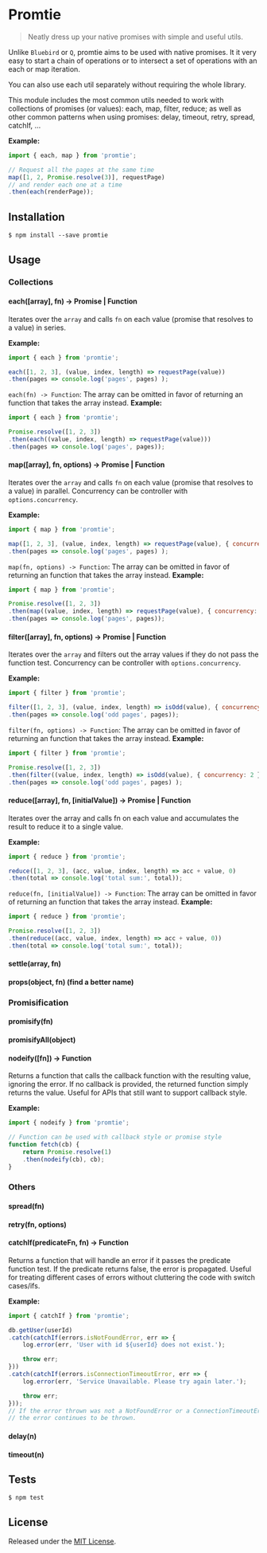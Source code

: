 # Promtie

 > Neatly dress up your native promises with simple and useful utils.

Unlike `Bluebird` or `Q`, promtie aims to be used with native promises. It it very easy to start a chain of operations or to intersect a set of operations with an each or map iteration.

You can also use each util separately without requiring the whole library.

This module includes the most common utils needed to work with collections of promises (or values): each, map, filter, reduce; as well as other common patterns when using promises: delay, timeout, retry, spread, catchIf, ...

**Example:**
```javascript
import { each, map } from 'promtie';

// Request all the pages at the same time
map([1, 2, Promise.resolve(3)], requestPage)
// and render each one at a time
.then(each(renderPage));
```

## Installation

`$ npm install --save promtie`


## Usage

### Collections
#### each([array], fn) -> Promise | Function

Iterates over the `array` and calls `fn` on each value (promise that resolves to a value) in series.

**Example:**
```javascript
import { each } from 'promtie';

each([1, 2, 3], (value, index, length) => requestPage(value))
.then(pages => console.log('pages', pages) );
```

`each(fn) -> Function`: The array can be omitted in favor of returning an function that takes the array instead. **Example:**
```javascript
import { each } from 'promtie';

Promise.resolve([1, 2, 3])
.then(each((value, index, length) => requestPage(value)))
.then(pages => console.log('pages', pages));
```

#### map([array], fn, options) -> Promise | Function

Iterates over the `array` and calls `fn` on each value (promise that resolves to a value) in parallel.
Concurrency can be controller with `options.concurrency`.

**Example:**
```javascript
import { map } from 'promtie';

map([1, 2, 3], (value, index, length) => requestPage(value), { concurrency: 2 })
.then(pages => console.log('pages', pages) );
```

`map(fn, options) -> Function`: The array can be omitted in favor of returning an function that takes the array instead. **Example:**

```javascript
import { map } from 'promtie';

Promise.resolve([1, 2, 3])
.then(map((value, index, length) => requestPage(value), { concurrency: 2 }))
.then(pages => console.log('pages', pages));
```

#### filter([array], fn, options) -> Promise | Function

Iterates over the `array` and filters out the array values if they do not pass the function test.
Concurrency can be controller with `options.concurrency`.

**Example:**
```javascript
import { filter } from 'promtie';

filter([1, 2, 3], (value, index, length) => isOdd(value), { concurrency: 2 })
.then(pages => console.log('odd pages', pages));
```

`filter(fn, options) -> Function`: The array can be omitted in favor of returning an function that takes the array instead. **Example:**

```javascript
import { filter } from 'promtie';

Promise.resolve([1, 2, 3])
.then(filter((value, index, length) => isOdd(value), { concurrency: 2 }))
.then(pages => console.log('odd pages', pages) );
```

#### reduce([array], fn, [initialValue]) -> Promise | Function

Iterates over the array and calls fn on each value and accumulates the result to reduce it to a single value.

**Example:**
```javascript
import { reduce } from 'promtie';

reduce([1, 2, 3], (acc, value, index, length) => acc + value, 0)
.then(total => console.log('total sum:', total));
```

`reduce(fn, [initialValue]) -> Function`: The array can be omitted in favor of returning an function that takes the array instead. **Example:**

```javascript
import { reduce } from 'promtie';

Promise.resolve([1, 2, 3])
.then(reduce((acc, value, index, length) => acc + value, 0))
.then(total => console.log('total sum:', total));
```

#### settle(array, fn)
#### props(object, fn) (find a better name)

### Promisification
#### promisify(fn)
#### promisifyAll(object)
#### nodeify([fn]) -> Function

Returns a function that calls the callback function with the resulting value, ignoring the error.
If no callback is provided, the returned function simply returns the value.
Useful for APIs that still want to support callback style.

**Example:**

```javascript
import { nodeify } from 'promtie';

// Function can be used with callback style or promise style
function fetch(cb) {
    return Promise.resolve(1)
    .then(nodeify(cb), cb);
}
```


### Others
#### spread(fn)
#### retry(fn, options)
#### catchIf(predicateFn, fn) -> Function

Returns a function that will handle an error if it passes the predicate function test.
If the predicate returns false, the error is propagated.
Useful for treating different cases of errors without cluttering the code with switch cases/ifs.

**Example:**

```javascript
import { catchIf } from 'promtie';

db.getUser(userId)
.catch(catchIf(errors.isNotFoundError, err => {
    log.error(err, 'User with id ${userId} does not exist.');

    throw err;
}))
.catch(catchIf(errors.isConnectionTimeoutError, err => {
    log.error(err, 'Service Unavailable. Please try again later.');

    throw err;
}));
// If the error thrown was not a NotFoundError or a ConnectionTimeoutError
// the error continues to be thrown.

```

#### delay(n)
#### timeout(n)

## Tests

`$ npm test`


## License

Released under the [MIT License](http://www.opensource.org/licenses/mit-license.php).
